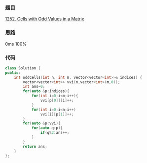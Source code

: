 ### 题目
[1252. Cells with Odd Values in a Matrix](https://leetcode-cn.com/problems/cells-with-odd-values-in-a-matrix/submissions/)
### 思路
0ms 100%

### 代码
```c++
class Solution {
public:
    int oddCells(int n, int m, vector<vector<int>>& indices) {
        vector<vector<int>> vvi(n,vector<int>(m,0));
        int ans=0;
        for(auto &p:indices){
            for(int i=0;i<m;i++){
                vvi[p[0]][i]++;
            }
            for(int i=0;i<n;i++)
                vvi[i][p[1]]++;
        }
        for(auto &p:vvi){
            for(auto q:p){
                if(q%2)ans++;
            }
        }
        return ans;
    }
};
```
